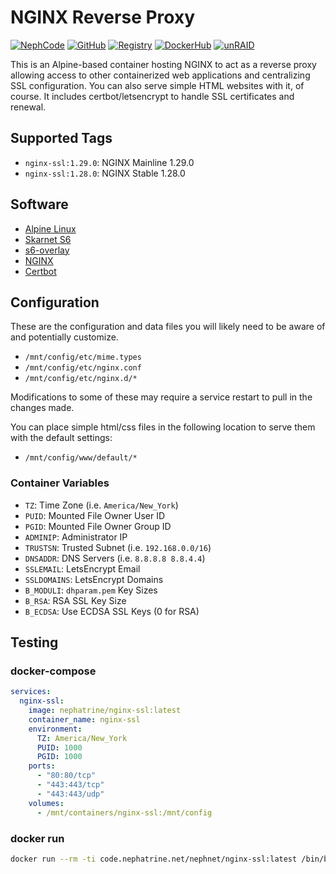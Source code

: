 <!--
SPDX-FileCopyrightText: 2018-2025 Daniel Wolf <nephatrine@gmail.com>
SPDX-License-Identifier: ISC
-->

# NGINX Reverse Proxy

[![NephCode](https://img.shields.io/static/v1?label=Git&message=NephCode&color=teal)](https://code.nephatrine.net/NephNET/docker-nginx-ssl)
[![GitHub](https://img.shields.io/static/v1?label=Git&message=GitHub&color=teal)](https://github.com/nephatrine/docker-nginx-ssl)
[![Registry](https://img.shields.io/static/v1?label=OCI&message=NephCode&color=blue)](https://code.nephatrine.net/NephNET/-/packages/container/nginx-ssl/latest)
[![DockerHub](https://img.shields.io/static/v1?label=OCI&message=DockerHub&color=blue)](https://hub.docker.com/repository/docker/nephatrine/nginx-ssl/general)
[![unRAID](https://img.shields.io/static/v1?label=unRAID&message=template&color=orange)](https://code.nephatrine.net/NephNET/unraid-containers)

This is an Alpine-based container hosting NGINX to act as a reverse proxy
allowing access to other containerized web applications and centralizing SSL
configuration. You can also serve simple HTML websites with it, of course. It
includes certbot/letsencrypt to handle SSL certificates and renewal.

## Supported Tags

- `nginx-ssl:1.29.0`: NGINX Mainline 1.29.0
- `nginx-ssl:1.28.0`: NGINX Stable 1.28.0

## Software

- [Alpine Linux](https://alpinelinux.org/)
- [Skarnet S6](https://skarnet.org/software/s6/)
- [s6-overlay](https://github.com/just-containers/s6-overlay)
- [NGINX](https://nginx.org/)
- [Certbot](https://certbot.eff.org/)

## Configuration

These are the configuration and data files you will likely need to be aware of
and potentially customize.

- `/mnt/config/etc/mime.types`
- `/mnt/config/etc/nginx.conf`
- `/mnt/config/etc/nginx.d/*`

Modifications to some of these may require a service restart to pull in the
changes made.

You can place simple html/css files in the following location to serve them with
the default settings:

- `/mnt/config/www/default/*`

### Container Variables

- `TZ`: Time Zone (i.e. `America/New_York`)
- `PUID`: Mounted File Owner User ID
- `PGID`: Mounted File Owner Group ID
- `ADMINIP`: Administrator IP
- `TRUSTSN`: Trusted Subnet (i.e. `192.168.0.0/16`)
- `DNSADDR`: DNS Servers (i.e. `8.8.8.8 8.8.4.4`)
- `SSLEMAIL`: LetsEncrypt Email
- `SSLDOMAINS`: LetsEncrypt Domains
- `B_MODULI`: `dhparam.pem` Key Sizes
- `B_RSA`: RSA SSL Key Size
- `B_ECDSA`: Use ECDSA SSL Keys (0 for RSA)

## Testing

### docker-compose

```yaml
services:
  nginx-ssl:
    image: nephatrine/nginx-ssl:latest
    container_name: nginx-ssl
    environment:
      TZ: America/New_York
      PUID: 1000
      PGID: 1000
    ports:
      - "80:80/tcp"
      - "443:443/tcp"
      - "443:443/udp"
    volumes:
      - /mnt/containers/nginx-ssl:/mnt/config
```

### docker run

```bash
docker run --rm -ti code.nephatrine.net/nephnet/nginx-ssl:latest /bin/bash
```
